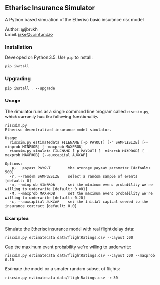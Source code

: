 ## Etherisc Insurance Simulator
A Python based simulation of the Etherisc basic insurance risk model.

Author: @jbrukh  
Email: jake@coinfund.io

### Installation

Developed on Python 3.5. Use `pip` to install:

    pip install .
    
### Upgrading

    pip install . --upgrade
    
### Usage

The simulator runs as a single command line program called `riscsim.py`, which currently has the following functionality.

    riscsim.py
    Etherisc decentralized insurance model simulator.
    
    Usage:
      riscsim.py estimatedata FILENAME [-p PAYOUT] [-r SAMPLESIZE] [--minprob MINPROB] [--maxprob MAXPROB]
      riscsim.py simulate FILENAME [-p PAYOUT] [--minprob MINPROB] [--maxprob MAXPROB] [--auxcapital AUXCAP]
    
    Options:
      -p, --payout PAYOUT        the average payout parameter [default: 500]
      -r, --random SAMPLESIZE    select a random sample of events [default: 0]
      -m, --minprob MINPROB      set the minimum event probability we're willing to underwrite [default: 0.001]
      -M, --maxprob MAXPROB      set the maximum event probability we're willing to underwrite [default: 0.20]
      -c, --auxcapital AUXCAP    set the initial capital seeded to the insurance contract [default: 0.0]

### Examples

Simulate the Etherisc insurance model with real flight delay data:

    riscsim.py estimatedata data/flightRatings.csv --payout 200

Cap the maximum event probability we're willing to underwrite:

    riscsim.py estimatedata data/flightRatings.csv --payout 200 --maxprob 0.10

Estimate the model on a smaller random subset of flights:

    riscsim.py estimatedata data/flightRatings.csv -r 30

